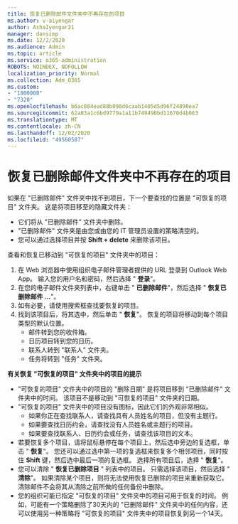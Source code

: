 ```yaml
---
title: 恢复已删除邮件文件夹中不再存在的项目
ms.author: v-aiyengar
author: AshaIyengar21
manager: dansimp
ms.date: 12/2/2020
ms.audience: Admin
ms.topic: article
ms.service: o365-administration
ROBOTS: NOINDEX, NOFOLLOW
localization_priority: Normal
ms.collection: Adm_O365
ms.custom:
- "1800008"
- "7320"
ms.openlocfilehash: b6ac084ead88b090d6caab1405d5d96f24890ea7
ms.sourcegitcommit: 62a83a1c6bd9779a1a11b749490bd11670d4b063
ms.translationtype: MT
ms.contentlocale: zh-CN
ms.lasthandoff: 12/02/2020
ms.locfileid: "49560587"
---
```

# <a name="recover-an-item-thats-no-longer-in-your-deleted-items-folder"></a>恢复已删除邮件文件夹中不再存在的项目

如果在 "已删除邮件" 文件夹中找不到项目，下一个要查找的位置是 "可恢复的项目" 文件夹。 这是将项目移至的隐藏文件夹：
- 它们将从 "已删除邮件" 文件夹中删除。
- "已删除邮件" 文件夹是由您或由您的 IT 管理员设置的策略清空的。
- 您可以通过选择项目并按 **Shift + delete** 来删除该项目。

查看和恢复已移动到 "可恢复的项目" 文件夹中的项目：
1. 在 Web 浏览器中使用组织电子邮件管理者提供的 URL 登录到 Outlook Web App。 输入您的用户名和密码，然后选择 " **登录**"。
1. 在您的电子邮件文件夹列表中，右键单击 " **已删除邮件**"，然后选择 " **恢复已删除邮件 ...**"。
1. 如有必要，请使用搜索框查找要恢复的项目。
1. 找到该项目后，将其选中，然后单击 " **恢复**"。
   恢复的项目将移动到每个项目类型的默认位置。
    - 邮件转到您的收件箱。
    - 日历项目转到您的日历。
    - 联系人转到 "联系人" 文件夹。
    - 任务将转到 "任务" 文件夹。

**有关恢复 "可恢复的项目" 文件夹中的项目的提示**

- "可恢复的项目" 文件夹中的项目的 "删除日期" 是将项目移到 "已删除邮件" 文件夹中的时间。 该项目不是移动到 "可恢复的项目" 文件夹的日期。
- "可恢复的项目" 文件夹中的项目没有图标，因此它们的外观非常相似。
    - 如果你正在查找联系人，请查找具有人员姓名的项目，但没有主题行。
    - 如果要查找日历约会，请查找没有人员姓名或主题行的项目。
    - 如果要查找联系人、日历约会或任务，请查找该项目的文本。
- 若要恢复多个项目，请将鼠标悬停在每个项目上，然后选中旁边的复选框，单击 " **恢复**"。 您还可以通过选中第一项的复选框来恢复多个相邻项目，同时按住 **Shift** 键，然后选中最后一项的复选框。 选择所有项目后，选择 " **恢复**"。
- 您可以清除 " **恢复已删除项目** " 列表中的项目。 只需选择该项目，然后选择 " **清除**"。 如果清除某个项目，则将无法使用恢复已删除的项目来重新获取它。 清除邮件不会将其从清除之前所做的任何备份中删除。
- 您的组织可能已指定 "可恢复的项目" 文件夹中的项目可用于恢复的时间。 例如，可能有一个策略删除了30天内的 "已删除邮件" 文件夹中的任何内容，还可以使用另一种策略将 "可恢复的项目" 文件夹中的项目恢复到另一个14天。
